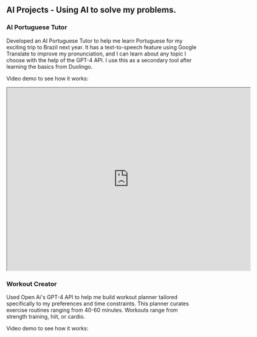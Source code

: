 ## AI Projects - Using AI to solve my problems.

### AI Portuguese Tutor

Developed an AI Portuguese Tutor to help me learn Portuguese for my exciting trip to Brazil next year. It has a text-to-speech feature using Google Translate to improve my pronunciation, and I can learn about any topic I choose with the help of the GPT-4 API. I use this as a secondary tool after learning the basics from Duolingo.

Video demo to see how it works: 

<iframe src="https://drive.google.com/file/d/1_7gMi3j6tHd1HR6pJBhHOEXmi76DzSBG/view?usp=sharing" width="640" height="480"></iframe>







### Workout Creator 

Used Open Ai's GPT-4 API to help me build workout planner tailored specifically to my preferences and time constraints. This planner curates exercise routines ranging from 40-60 minutes. Workouts range from strength training, hiit, or cardio. 

Video demo to see how it works: 





